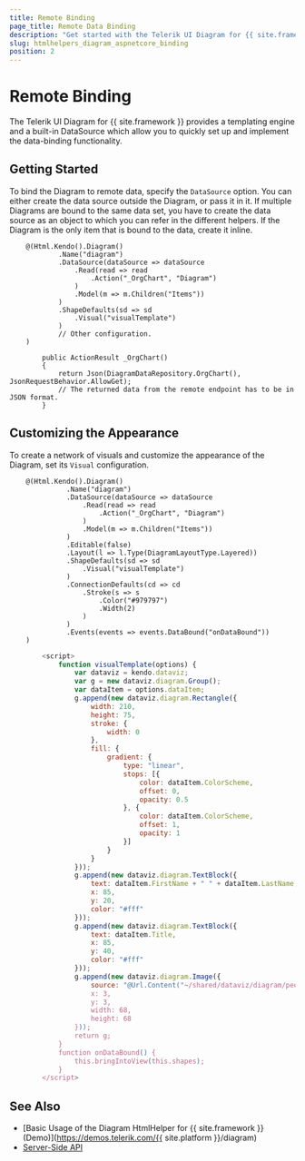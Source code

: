 ```yaml
---
title: Remote Binding
page_title: Remote Data Binding
description: "Get started with the Telerik UI Diagram for {{ site.framework }} featuring a built-in DataSource which allows you to bind the Diagram to remote data."
slug: htmlhelpers_diagram_aspnetcore_binding
position: 2
---
```


# Remote Binding

The Telerik UI Diagram for {{ site.framework }} provides a templating engine and a built-in DataSource which allow you to quickly set up and implement the data-binding functionality.

## Getting Started

To bind the Diagram to remote data, specify the `DataSource` option. You can either create the data source outside the Diagram, or pass it in it. If multiple Diagrams are bound to the same data set, you have to create the data source as an object to which you can refer in the different helpers. If the Diagram is the only item that is bound to the data, create it inline.

```HtmlHelper
    @(Html.Kendo().Diagram()
            .Name("diagram")
            .DataSource(dataSource => dataSource
                .Read(read => read
                    .Action("_OrgChart", "Diagram")
                )
                .Model(m => m.Children("Items"))
            )
            .ShapeDefaults(sd => sd
                .Visual("visualTemplate")
            )
            // Other configuration.
    )
```
```Controller
        public ActionResult _OrgChart()
        {
            return Json(DiagramDataRepository.OrgChart(), JsonRequestBehavior.AllowGet);
            // The returned data from the remote endpoint has to be in JSON format.
        }
```

## Customizing the Appearance

To create a network of visuals and customize the appearance of the Diagram, set its `Visual` configuration.

```HtmlHelper
    @(Html.Kendo().Diagram()
              .Name("diagram")
              .DataSource(dataSource => dataSource
                  .Read(read => read
                      .Action("_OrgChart", "Diagram")
                  )
                  .Model(m => m.Children("Items"))
              )
              .Editable(false)
              .Layout(l => l.Type(DiagramLayoutType.Layered))
              .ShapeDefaults(sd => sd
                  .Visual("visualTemplate")
              )
              .ConnectionDefaults(cd => cd
                  .Stroke(s => s
                      .Color("#979797")
                      .Width(2)
                  )
              )
              .Events(events => events.DataBound("onDataBound"))
    )
```
```JavaScript
        <script>
            function visualTemplate(options) {
                var dataviz = kendo.dataviz;
                var g = new dataviz.diagram.Group();
                var dataItem = options.dataItem;
                g.append(new dataviz.diagram.Rectangle({
                    width: 210,
                    height: 75,
                    stroke: {
                        width: 0
                    },
                    fill: {
                        gradient: {
                            type: "linear",
                            stops: [{
                                color: dataItem.ColorScheme,
                                offset: 0,
                                opacity: 0.5
                            }, {
                                color: dataItem.ColorScheme,
                                offset: 1,
                                opacity: 1
                            }]
                        }
                    }
                }));
                g.append(new dataviz.diagram.TextBlock({
                    text: dataItem.FirstName + " " + dataItem.LastName,
                    x: 85,
                    y: 20,
                    color: "#fff"
                }));
                g.append(new dataviz.diagram.TextBlock({
                    text: dataItem.Title,
                    x: 85,
                    y: 40,
                    color: "#fff"
                }));
                g.append(new dataviz.diagram.Image({
                    source: "@Url.Content("~/shared/dataviz/diagram/people/")" + dataItem.Image,
                    x: 3,
                    y: 3,
                    width: 68,
                    height: 68
                }));
                return g;
            }
            function onDataBound() {
                this.bringIntoView(this.shapes);
            }
        </script>
```

## See Also

* [Basic Usage of the Diagram HtmlHelper for {{ site.framework }} (Demo)](https://demos.telerik.com/{{ site.platform }}/diagram)
* [Server-Side API](/api/diagram)
